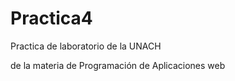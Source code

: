 # Practica4

<p> Practica de laboratorio de la UNACH</p>
<p> de la materia de Programación de Aplicaciones web</p>
